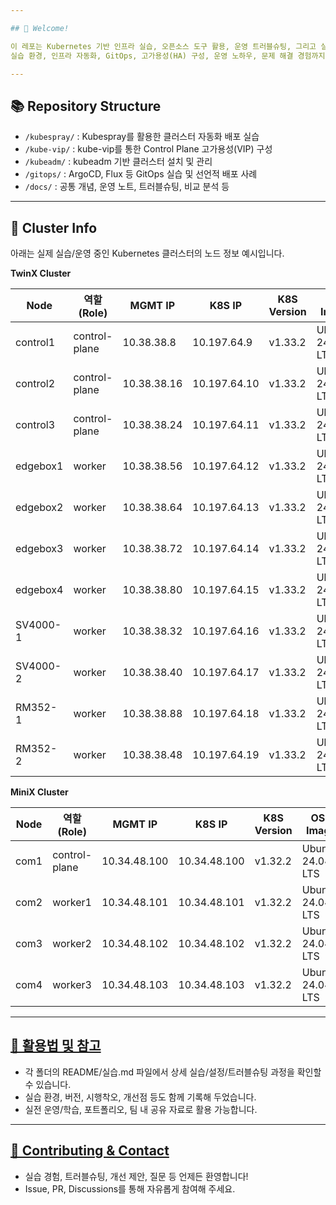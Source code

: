 ```yaml
---

## 👋 Welcome!

이 레포는 Kubernetes 기반 인프라 실습, 오픈소스 도구 활용, 운영 트러블슈팅, 그리고 실전 배포 경험을 한 곳에 모으기 위해 만들어졌습니다.
실습 환경, 인프라 자동화, GitOps, 고가용성(HA) 구성, 운영 노하우, 문제 해결 경험까지 모두 기록합니다.

---
```


## 📚 Repository Structure

- `/kubespray/` : Kubespray를 활용한 클러스터 자동화 배포 실습
- `/kube-vip/` : kube-vip를 통한 Control Plane 고가용성(VIP) 구성
- `/kubeadm/` : kubeadm 기반 클러스터 설치 및 관리
- `/gitops/` : ArgoCD, Flux 등 GitOps 실습 및 선언적 배포 사례
- `/docs/` : 공통 개념, 운영 노트, 트러블슈팅, 비교 분석 등

---

## 🚀 Cluster Info

아래는 실제 실습/운영 중인 Kubernetes 클러스터의 노드 정보 예시입니다.

<summary><b>TwinX Cluster</b></summary>

<table>
  <thead>
    <tr>
      <th>Node</th>
      <th>역할(Role)</th>
      <th>MGMT IP</th>
      <th>K8S IP</th>
      <th>K8S Version</th>
      <th>OS-Image</th>
      <th>Kernel Version</th>
      <th>Container Runtime</th>
    </tr>
  </thead>
  <tbody>
    <tr>
      <td>control1</td>
      <td>control-plane</td>
      <td>10.38.38.8</td>
      <td>10.197.64.9</td>
      <td>v1.33.2</td>
      <td>Ubuntu 24.04.2 LTS</td>
      <td>6.8.0-62-generic</td>
      <td>containerd://2.0.5</td>
    </tr>
    <tr>
      <td>control2</td>
      <td>control-plane</td>
      <td>10.38.38.16</td>
      <td>10.197.64.10</td>
      <td>v1.33.2</td>
      <td>Ubuntu 24.04.2 LTS</td>
      <td>6.8.0-53-generic</td>
      <td>containerd://2.0.5</td>
    </tr>
    <tr>
      <td>control3</td>
      <td>control-plane</td>
      <td>10.38.38.24</td>
      <td>10.197.64.11</td>
      <td>v1.33.2</td>
      <td>Ubuntu 24.04.2 LTS</td>
      <td>6.8.0-62-generic</td>
      <td>containerd://2.0.5</td>
    </tr>
    <tr>
      <td>edgebox1</td>
      <td>worker</td>
      <td>10.38.38.56</td>
      <td>10.197.64.12</td>
      <td>v1.33.2</td>
      <td>Ubuntu 24.04.2 LTS</td>
      <td>6.11.0-26-generic</td>
      <td>containerd://2.0.5</td>
    </tr>
    <tr>
      <td>edgebox2</td>
      <td>worker</td>
      <td>10.38.38.64</td>
      <td>10.197.64.13</td>
      <td>v1.33.2</td>
      <td>Ubuntu 24.04.2 LTS</td>
      <td>6.11.0-26-generic</td>
      <td>containerd://2.0.5</td>
    </tr>
    <tr>
      <td>edgebox3</td>
      <td>worker</td>
      <td>10.38.38.72</td>
      <td>10.197.64.14</td>
      <td>v1.33.2</td>
      <td>Ubuntu 24.04.2 LTS</td>
      <td>6.11.0-26-generic</td>
      <td>containerd://2.0.5</td>
    </tr>
    <tr>
      <td>edgebox4</td>
      <td>worker</td>
      <td>10.38.38.80</td>
      <td>10.197.64.15</td>
      <td>v1.33.2</td>
      <td>Ubuntu 24.04.2 LTS</td>
      <td>6.11.0-26-generic</td>
      <td>containerd://2.0.5</td>
    </tr>
    <tr>
      <td>SV4000-1</td>
      <td>worker</td>
      <td>10.38.38.32</td>
      <td>10.197.64.16</td>
      <td>v1.33.2</td>
      <td>Ubuntu 24.04.2 LTS</td>
      <td>6.11.0-26-generic</td>
      <td>containerd://2.0.5</td>
    </tr>
    <tr>
      <td>SV4000-2</td>
      <td>worker</td>
      <td>10.38.38.40</td>
      <td>10.197.64.17</td>
      <td>v1.33.2</td>
      <td>Ubuntu 24.04.2 LTS</td>
      <td>6.11.0-26-generic</td>
      <td>containerd://2.0.5</td>
    </tr>
    <tr>
      <td>RM352-1</td>
      <td>worker</td>
      <td>10.38.38.88</td>
      <td>10.197.64.18</td>
      <td>v1.33.2</td>
      <td>Ubuntu 24.04.2 LTS</td>
      <td>6.11.0-26-generic</td>
      <td>containerd://2.0.5</td>
    </tr>
    <tr>
      <td>RM352-2</td>
      <td>worker</td>
      <td>10.38.38.48</td>
      <td>10.197.64.19</td>
      <td>v1.33.2</td>
      <td>Ubuntu 24.04.2 LTS</td>
      <td>6.11.0-26-generic</td>
      <td>containerd://2.0.5</td>
    </tr>
  </tbody>
</table>


<summary><b>MiniX Cluster</b></summary>

<table>
  <thead>
    <tr>
      <th>Node</th>
      <th>역할(Role)</th>
      <th>MGMT IP</th>
      <th>K8S IP</th>
      <th>K8S Version</th>
      <th>OS-Image</th>
      <th>Kernel Version</th>
      <th>Container Runtime</th>
    </tr>
  </thead>
  <tbody>
    <tr>
      <td>com1</td>
      <td>control-plane</td>
      <td>10.34.48.100</td>
      <td>10.34.48.100</td>
      <td>v1.32.2</td>
      <td>Ubuntu 24.04.2 LTS</td>
      <td>6.8.0-59-generic</td>
      <td>containerd://2.0.3</td>
    </tr>
    <tr>
      <td>com2</td>
      <td>worker1</td>
      <td>10.34.48.101</td>
      <td>10.34.48.101</td>
      <td>v1.32.2</td>
      <td>Ubuntu 24.04.2 LTS</td>
      <td>6.8.0-63-generic</td>
      <td>containerd://2.0.3</td>
    </tr>
    <tr>
      <td>com3</td>
      <td>worker2</td>
      <td>10.34.48.102</td>
      <td>10.34.48.102</td>
      <td>v1.32.2</td>
      <td>Ubuntu 24.04.2 LTS</td>
      <td>6.8.0-53-generic</td>
      <td>containerd://2.0.3</td>
    </tr>
    <tr>
      <td>com4</td>
      <td>worker3</td>
      <td>10.34.48.103</td>
      <td>10.34.48.103</td>
      <td>v1.32.2</td>
      <td>Ubuntu 24.04.2 LTS</td>
      <td>6.8.0-55-generic</td>
      <td>containerd://2.0.3</td>
    </tr>
  </tbody>
</table>

---

## [📖 활용법 및 참고](pplx://action/followup)

- 각 폴더의 README/실습.md 파일에서 상세 실습/설정/트러블슈팅 과정을 확인할 수 있습니다.
- 실습 환경, 버전, 시행착오, 개선점 등도 함께 기록해 두었습니다.
- 실전 운영/학습, 포트폴리오, 팀 내 공유 자료로 활용 가능합니다.

---

## [🙌 Contributing & Contact](pplx://action/followup)

- 실습 경험, 트러블슈팅, 개선 제안, 질문 등 언제든 환영합니다!
- Issue, PR, Discussions를 통해 자유롭게 참여해 주세요.

